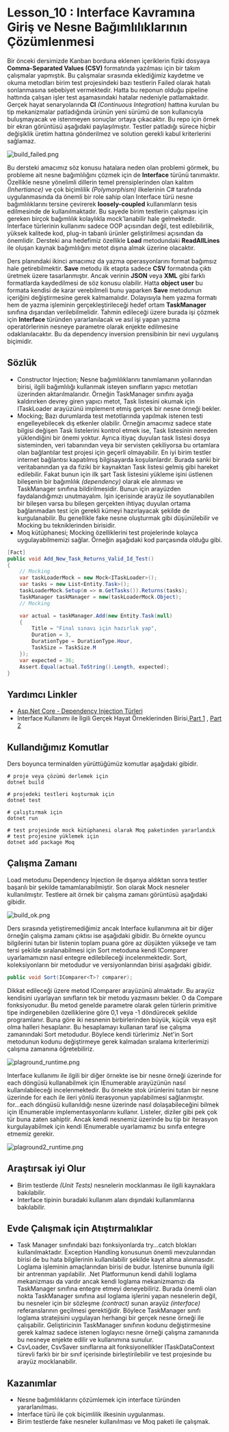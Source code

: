 # Lesson_10 : Interface Kavramına Giriş ve Nesne Bağımlılıklarının Çözümlenmesi

Bir önceki dersimizde Kanban borduna eklenen içeriklerin fiziki dosyaya **Comma-Separated Values (CSV)** formatında yazılması için bir takım çalışmalar yapmıştık. Bu çalışmalar sırasında eklediğimiz kaydetme ve okuma metodları birim test projesindeki bazı testlerin Failed olarak hatalı sonlanmasına sebebiyet vermektedir. Hatta bu reponun olduğu pipeline hattında çalışan işler test aşamasındaki hatalar nedeniyle patlamaktadır. Gerçek hayat senaryolarında **CI** _(Continuous Integration)_ hattına kurulan bu tip mekanizmalar patladığında ürünün yeni sürümü de son kullanıcıyla buluşmayacak ve istenmeyen sonuçlar ortaya çıkacaktır. Bu repo için örnek bir ekran görüntüsü aşağıdaki paylaşılmıştır. Testler patladığı sürece hiçbir değişiklik üretim hattına gönderilmez ve solution gerekli kabul kriterlerini sağlamaz.

![build_failed.png](build_failed.png)

Bu dersteki amacımız söz konusu hatalara neden olan problemi görmek, bu probleme ait nesne bağımlılığını çözmek için de **Interface** türünü tanımaktır. Özellikle nesne yönelimli dillerin temel prensiplerinden olan kalıtım _(Inhertiance)_ ve çok biçimlilik _(Polymorphism)_ ilkelerinin C# tarafında uygulanmasında da önemli bir role sahip olan Interface türü nesne bağımlılıklarını tersine çevirerek **loosely-coupled** kullanımların tesis edilmesinde de kullanılmaktadır. Bu sayede birim testlerin çalışması için gereken birçok bağımlılık kolaylıkla mock'lanabilir hale gelmektedir. Interface türlerinin kullanımı sadece OOP açısından değil, test edilebilirlik, yüksek kalitede kod, plug-in tabanlı ürünler geliştirilmesi açısından da önemlidir. Dersteki ana hedefimiz özellikle **Load** metodundaki **ReadAllLines** ile oluşan kaynak bağımlılığını metot dışına almak üzerine olacaktır.

Ders planındaki ikinci amacımız da yazma operasyonlarını format bağımsız hale getirebilmektir. **Save** metodu ilk etapta sadece **CSV** formatında çıktı üretmek üzere tasarlanmıştır. Ancak verinin **JSON** veya **XML** gibi farklı formatlarda kaydedilmesi de söz konusu olabilir. Hatta **object user** bu formata kendisi de karar verebilmeli bunu yaparken **Save** metodunun içeriğini değiştirmesine gerek kalmamalıdır. Dolayısıyla hem yazma formatı hem de yazma işleminin gerçekleştirileceği hedef ortam **TaskManager** sınıfına dışarıdan verilebilmelidir. Tahmin edileceği üzere burada işi çözmek için **Interface** türünden yararlanılacak ve asıl işi yapan yazma operatörlerinin nesneye parametre olarak enjekte edilmesine odaklanılacaktır. Bu da dependency inversion prensibinin bir nevi uygulanış biçimidir.

## Sözlük

- Constructor Injection; Nesne bağımlılıklarını tanımlamanın yollarından birisi, ilgili bağımlılığı kullanmak isteyen sınıfların yapıcı metotları üzerinden aktarılmalarıdır. Örneğin TaskManager sınıfını ayağa kaldırırken devrey giren yapıcı metot, Task listesini okumak için ITaskLoader arayüzünü implement etmiş gerçek bir nesne örneği bekler.
- Mocking; Bazı durumlarda test metotlarında yapılmak istenen testi engelleyebilecek dış etkenler olabilir. Örneğin amacımız sadece state bilgisi değişen Task listelerini kontrol etmek ise, Task listesinin nereden yüklendiğini bir önemi yoktur. Ayrıca itiyaç duyulan task listesi dosya sisteminden, veri tabanından veya bir servisten çekiliyorsa bu ortamlara olan bağlantılar test projesi için geçerli olmayabilir. En iyi birim testler internet bağlantısı kapatılmış bilgisayarda koşulanlardır. Burada sanki bir veritabanından ya da fiziki bir kaynaktan Task listesi gelmiş gibi hareket edilebilir. Fakat bunun için ilk şart Task listesini yükleme işini üstlenen bileşenin bir bağımlılık _(dependency)_ olarak ele alınması ve TaskManager sınıfına bildirilmesidir. Bunun için arayüzden faydalandığımızı unutmayalım. İşin içerisinde arayüz ile soyutlanabilen bir bileşen varsa bu bileşen gerçekten ihtiyaç duyulan ortama bağlanmadan test için gerekli kümeyi hazırlayacak şekilde de kurgulanabilir. Bu genellikle fake nesne oluşturmak gibi düşünülebilir ve Mocking bu tekniklerinden birisidir.
- Moq kütüphanesi; Mocking özelliklerini test projelerinde kolayca uygulayabilmemizi sağlar. Örneğin aşağıdaki kod parçasında olduğu gibi.

```csharp
[Fact]
public void Add_New_Task_Returns_Valid_Id_Test()
{
    // Mocking
    var taskLoaderMock = new Mock<ITaskLoader>();
    var tasks = new List<Entity.Task>();
    taskLoaderMock.Setup(m => m.GetTasks()).Returns(tasks);
    TaskManager taskManager = new(taskLoaderMock.Object);
    // Mocking

    var actual = taskManager.Add(new Entity.Task(null)
    {
        Title = "Final sınavı için hazırlık yap",
        Duration = 3,
        DurationType = DurationType.Hour,
        TaskSize = TaskSize.M
    });
    var expected = 36;
    Assert.Equal(actual.ToString().Length, expected);
}
```

## Yardımcı Linkler

- [Asp.Net Core - Dependency Injection Türleri](https://www.buraksenyurt.com/post/asp-net-core-dependency-injection-turleri)
- Interface Kullanımı ile İlgili Gerçek Hayat Örneklerinden Birisi,[Part 1](https://www.buraksenyurt.com/post/Fluent-Interface-Prensibi-ile-Daha-Okunabilir-Kod-Gelistirmek) , [Part 2](https://www.buraksenyurt.com/post/Fluent-Interface-Prensibi-ile-Daha-Okunabilir-Kod-Gelistirmek-2nci-Yarc4b1)

## Kullandığımız Komutlar

Ders boyunca terminalden yürüttüğümüz komutlar aşağıdaki gibidir.

```shell
# proje veya çözümü derlemek için
dotnet build

# projedeki testleri koşturmak için
dotnet test

# çalıştırmak için
dotnet run

# test projesinde mock kütüphanesi olarak Moq paketinden yararlandık
# test projesine yüklemek için
dotnet add package Moq
```

## Çalışma Zamanı

Load metodunu Dependency Injection ile dışarıya aldıktan sonra testler başarılı bir şekilde tamamlanabilmiştir. Son olarak Mock nesneler kullanılmıştır. Testlere ait örnek bir çalışma zamanı görüntüsü aşağıdaki gibidir.

![build_ok.png](build_ok.png)

Ders sırasında yetiştiremediğimiz ancak Interface kullanımına ait bir diğer örneğin çalışma zamanı çıktısı ise aşağıdaki gibidir. Bu örnekte oyuncu bilgilerini tutan bir listenin toplam puana göre az düşükten yükseğe ve tam tersi şekilde sıralanabilmesi için Sort metoduna kendi IComparer uyarlamamızın nasıl entegre edilebileceği incelenmektedir. Sort, koleksiyonların bir metodudur ve versiyonlarından birisi aşağıdaki gibidir.

```csharp
public void Sort(IComparer<T>? comparer);
```

Dikkat edileceği üzere metod IComparer arayüzünü almaktadır. Bu arayüz kendisini uyarlayan sınıfların tek bir metodu yazmasını bekler. O da Compare fonksiyonudur. Bu metod genelde parametre olarak gelen türlerin primitive tipe indirgenebilen özelliklerine göre 0,1 veya -1 döndürecek şekilde programlanır. Buna göre iki nesnenin birbirlerinden büyük, küçük veya eşit olma halleri hesaplanır. Bu hesaplamayı kullanan taraf ise çalışma zamanındaki Sort metodudur. Böylece kendi türlerimiz .Net'in Sort metodunun kodunu değiştirmeye gerek kalmadan sıralama kriterlerimizi çalışma zamanına öğretebiliriz.

![plaground_runtime.png](playgroud_runtime.png)

Interface kullanımı ile ilgili bir diğer örnekte ise bir nesne örneği üzerinde for each döngüsü kullanabilmek için IEnumerable arayüzünün nasıl kullanılabileceği incelenmektedir. Bu örnekte stok ürünlerini tutan bir nesne üzerinde for each ile ileri yönlü iterasyonun yapılabilmesi sağlanmıştır. for...each döngüsü kullanıldığı nesne üzerinde nasıl dolaşabileceğini bilmek için IEnumerable implementasyonlarını kullanır. Listeler, diziler gibi pek çok tür buna zaten sahiptir. Ancak kendi nesnemiz üzerinde bu tip bir iterasyon kurgulayabilmek için kendi IEnumerable uyarlamamız bu sınıfa entegre etmemiz gerekir.

![plaground2_runtime.png](playgroud2_runtime.png)

## Araştırsak iyi Olur

- Birim testlerde _(Unit Tests)_ nesnelerin mocklanması ile ilgili kaynaklara bakılabilir.
- Interface tipinin buradaki kullanım alanı dışındaki kullanımlarına bakılabilir.

## Evde Çalışmak için Atıştırmalıklar

- Task Manager sınıfındaki bazı fonksiyonlarda try...catch blokları kullanılmaktadır. Exception Handling konusunun önemli mevzularından birisi de bu hata bilgilerinin kullanılabilir şekilde kayıt altına alınmasıdır. Loglama işleminin amaçlarından birisi de budur. İstenirse bununla ilgili bir antrenman yapılabilir. .Net Platformunun kendi dahili loglama mekanizması da vardır ancak kendi loglama mekanizmamızı da TaskManager sınıfına entegre etmeyi deneyebiliriz. Burada önemli olan nokta TaskManager sınıfına asıl loglama işlerini yapan nesnelerin değil, bu nesneler için bir sözleşme _(contract)_ sunan arayüz _(interface)_ referanslarının geçilmesi gerektiğidir. Böylece TaskManager sınıfı loglama stratejisini uygulayan herhangi bir gerçek nesne örneği ile çalışabilir. Geliştiricinin TaskManager sınıfının kodunu değiştirmesine gerek kalmaz sadece istenen loglayıcı nesne örneği çalışma zamanında bu nesneye enjekte edilir ve kullanımına sunulur.
- CsvLoader, CsvSaver sınıflarına ait fonksiyonellikler ITaskDataContext türevli farklı bir bir sınıf içerisinde birleştirilebilir ve test projesinde bu arayüz mocklanabilir.

## Kazanımlar

- Nesne bağımlılıklarını çözümlemek için interface türünden yararlanılması.
- Interface türü ile çok biçimlilik ilkesinin uygulanması.
- Birim testlerde fake nesneler kullanılması ve Moq paketi ile çalışmak.
